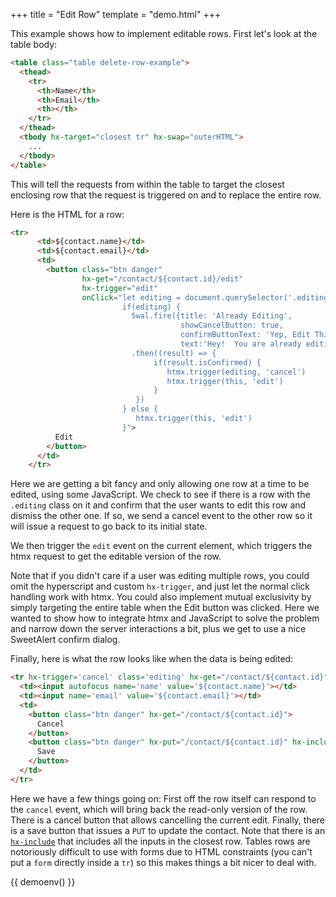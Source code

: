 +++
title = "Edit Row"
template = "demo.html"
+++

This example shows how to implement editable rows.  First let's look at the table body:

```html
<table class="table delete-row-example">
  <thead>
    <tr>
      <th>Name</th>
      <th>Email</th>
      <th></th>
    </tr>
  </thead>
  <tbody hx-target="closest tr" hx-swap="outerHTML">
    ...
  </tbody>
</table>
```

This will tell the requests from within the table to target the closest enclosing row that the request is triggered
on and to replace the entire row.

Here is the HTML for a row:

```html
<tr>
      <td>${contact.name}</td>
      <td>${contact.email}</td>
      <td>
        <button class="btn danger"
                hx-get="/contact/${contact.id}/edit"
                hx-trigger="edit"
                onClick="let editing = document.querySelector('.editing')
                         if(editing) {
                           Swal.fire({title: 'Already Editing',
                                      showCancelButton: true,
                                      confirmButtonText: 'Yep, Edit This Row!',
                                      text:'Hey!  You are already editing a row!  Do you want to cancel that edit and continue?'})
                           .then((result) => {
                                if(result.isConfirmed) {
                                   htmx.trigger(editing, 'cancel')
                                   htmx.trigger(this, 'edit')
                                }
                            })
                         } else {
                            htmx.trigger(this, 'edit')
                         }">
          Edit
        </button>
      </td>
    </tr>
```

Here we are getting a bit fancy and only allowing one row at a time to be edited, using some JavaScript.
We check to see if there is a row with the `.editing` class on it and confirm that the user wants to edit this row
and dismiss the other one.  If so, we send a cancel event to the other row so it will issue a request to go back to
its initial state.

We then trigger the `edit` event on the current element, which triggers the htmx request to get the editable version
of the row.

Note that if you didn't care if a user was editing multiple rows, you could omit the hyperscript and custom `hx-trigger`,
and just let the normal click handling work with htmx.  You could also implement mutual exclusivity by simply targeting the
entire table when the Edit button was clicked.  Here we wanted to show how to integrate htmx and JavaScript to solve
the problem and narrow down the server interactions a bit, plus we get to use a nice SweetAlert confirm dialog.

Finally, here is what the row looks like when the data is being edited:

```html
<tr hx-trigger='cancel' class='editing' hx-get="/contact/${contact.id}">
  <td><input autofocus name='name' value='${contact.name}'></td>
  <td><input name='email' value='${contact.email}'></td>
  <td>
    <button class="btn danger" hx-get="/contact/${contact.id}">
      Cancel
    </button>
    <button class="btn danger" hx-put="/contact/${contact.id}" hx-include="closest tr">
      Save
    </button>
  </td>
</tr>
```

Here we have a few things going on:  First off the row itself can respond to the `cancel` event, which will bring
back the read-only version of the row.  There is a cancel button that allows
cancelling the current edit.  Finally, there is a save button that issues a `PUT` to update the contact.  Note that
there is an [`hx-include`](@/attributes/hx-include.md) that includes all the inputs in the closest row.  Tables rows are
notoriously difficult to use with forms due to HTML constraints (you can't put a `form` directly inside a `tr`) so
this makes things a bit nicer to deal with.

{{ demoenv() }}

<script src="https://cdn.jsdelivr.net/npm/sweetalert2@11"></script>
<script>
    //=========================================================================
    // Fake Server Side Code
    //=========================================================================

    // data
    var contacts = [
      {
        name: "Joe Smith",
        email: "joe@smith.org",
        status: "Active",
        id: 0
      },
      {
        name: "Angie MacDowell",
        email: "angie@macdowell.org",
        status: "Active",
        id: 1
      },
      {
        name: "Fuqua Tarkenton",
        email: "fuqua@tarkenton.org",
        status: "Active",
        id: 2
      },
      {
        name: "Kim Yee",
        email: "kim@yee.org",
        status: "Inactive",
        id: 3
      },
    ];

    // routes
    init("/demo", function(request, params){
      return tableTemplate(contacts);
    });

    onGet(/\/contact\/\d+/, function(request, params){
      var id = parseInt(request.url.split("/")[2]); // get the contact
      var contact = contacts[id];
      console.log(request, id, contact)
      if(request.url.endsWith("/edit")) {
        return editTemplate(contacts[id])
      } else {
        return rowTemplate(contacts[id])
      }
    });

    onPut(/\/contact\/\d+/, function(request, params){
      var id = parseInt(request.url.split("/")[2]); // get the contact
      contact = contacts[id]
      contact.name = params['name'];
      contact.email = params['email'];
      return rowTemplate(contact);
    });

    // templates
    function rowTemplate(contact) {
      return `<tr>
      <td>${contact.name}</td>
      <td>${contact.email}</td>
      <td>
        <button class="btn danger"
                hx-get="/contact/${contact.id}/edit"
                hx-trigger="edit"
                onClick="let editing = document.querySelector('.editing')
                         if(editing) {
                           Swal.fire({title: 'Already Editing',
                                      showCancelButton: true,
                                      confirmButtonText: 'Yep, Edit This Row!',
                                      text:'Hey!  You are already editing a row!  Do you want to cancel that edit and continue?'})
                           .then((result) => {
                                if(result.isConfirmed) {
                                   htmx.trigger(editing, 'cancel')
                                   htmx.trigger(this, 'edit')
                                }
                            })
                         } else {
                            htmx.trigger(this, 'edit')
                         }">
          Edit
        </button>
      </td>
    </tr>`;
    }

    function editTemplate(contact) {
      return `<tr hx-trigger='cancel' class='editing' hx-get="/contact/${contact.id}">
      <td><input autofocus name='name' value='${contact.name}'</td>
      <td><input name='email' value='${contact.email}'</td>
      <td>
        <button class="btn danger" hx-get="/contact/${contact.id}">
          Cancel
        </button>
        <button class="btn danger" hx-put="/contact/${contact.id}" hx-include="closest tr">
          Save
        </button>
      </td>
    </tr>`;
    }

    function tableTemplate(contacts) {
      var rows = "";

      for (var i = 0; i < contacts.length; i++) {
        rows += rowTemplate(contacts[i], i, "");
      }

      return `
<table class="table delete-row-example">
  <thead>
    <tr>
      <th>Name</th>
      <th>Email</th>
      <th></th>
    </tr>
  </thead>
  <tbody hx-target="closest tr" hx-swap="outerHTML">
    ${rows}
  </tbody>
</table>`;
    }
</script>
